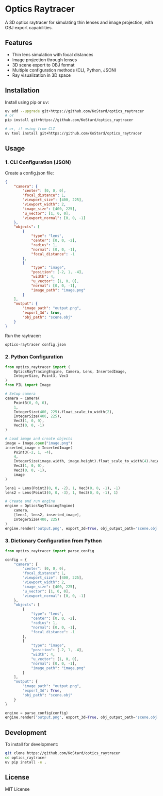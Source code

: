 # Optics Raytracer

A 3D optics raytracer for simulating thin lenses and image projection, with OBJ export capabilities.

## Features

- Thin lens simulation with focal distances
- Image projection through lenses
- 3D scene export to OBJ format
- Multiple configuration methods (CLI, Python, JSON)
- Ray visualization in 3D space

## Installation

Install using pip or uv:

```bash
uv add --upgrade git+https://github.com/KoStard/optics_raytracer
# or
pip install git+https://github.com/KoStard/optics_raytracer

# or, if using from CLI
uv tool install git+https://github.com/KoStard/optics_raytracer
```

## Usage

### 1. CLI Configuration (JSON)

Create a config.json file:
```json
{
    "camera": {
        "center": [0, 0, 0],
        "focal_distance": 1,
        "viewport_size": [400, 225],
        "viewport_width": 2,
        "image_size": [400, 225],
        "u_vector": [1, 0, 0],
        "viewport_normal": [0, 0, -1]
    },
    "objects": [
        {
            "type": "lens",
            "center": [0, 0, -2],
            "radius": 1,
            "normal": [0, 0, -1],
            "focal_distance": -1
        },
        {
            "type": "image",
            "position": [-2, 1, -4],
            "width": 4,
            "u_vector": [1, 0, 0],
            "normal": [0, 0, -1],
            "image_path": "image.png"
        }
    ],
    "output": {
        "image_path": "output.png",
        "export_3d": true,
        "obj_path": "scene.obj"
    }
}
```

Run the raytracer:
```bash
optics-raytracer config.json
```

### 2. Python Configuration

```python
from optics_raytracer import (
    OpticsRayTracingEngine, Camera, Lens, InsertedImage,
    IntegerSize, Point3, Vec3
)
from PIL import Image

# Setup camera
camera = Camera(
    Point3(0, 0, 0), 
    1,
    IntegerSize(400, 225).float_scale_to_width(2),
    IntegerSize(400, 225),
    Vec3(1, 0, 0),
    Vec3(0, 0, -1)
)

# Load image and create objects
image = Image.open("image.png")
inserted_image = InsertedImage(
    Point3(-2, 1, -4),
    4,
    IntegerSize(image.width, image.height).float_scale_to_width(4).height,
    Vec3(1, 0, 0),
    Vec3(0, 0, -1),
    image
)

lens1 = Lens(Point3(0, 0, -2), 1, Vec3(0, 0, -1), -1)
lens2 = Lens(Point3(0, 0, -3), 1, Vec3(0, 0, -1), 1)

# Create and run engine
engine = OpticsRayTracingEngine(
    camera,
    [lens1, lens2, inserted_image],
    IntegerSize(400, 225)
)
engine.render('output.png', export_3d=True, obj_output_path='scene.obj')
```

### 3. Dictionary Configuration from Python

```python
from optics_raytracer import parse_config

config = {
    "camera": {
        "center": [0, 0, 0],
        "focal_distance": 1,
        "viewport_size": [400, 225],
        "viewport_width": 2,
        "image_size": [400, 225],
        "u_vector": [1, 0, 0],
        "viewport_normal": [0, 0, -1]
    },
    "objects": [
        {
            "type": "lens",
            "center": [0, 0, -2],
            "radius": 1,
            "normal": [0, 0, -1],
            "focal_distance": -1
        },
        {
            "type": "image",
            "position": [-2, 1, -4],
            "width": 4,
            "u_vector": [1, 0, 0],
            "normal": [0, 0, -1],
            "image_path": "image.png"
        }
    ],
    "output": {
        "image_path": "output.png",
        "export_3d": True,
        "obj_path": "scene.obj"
    }
}

engine = parse_config(config)
engine.render('output.png', export_3d=True, obj_output_path='scene.obj')
```

## Development

To install for development:
```bash
git clone https://github.com/KoStard/optics_raytracer
cd optics_raytracer
uv pip install -e .
```

## License

MIT License
